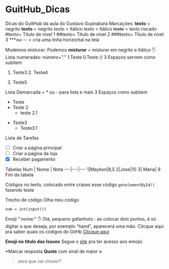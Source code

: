 # GuitHub_Dicas
 Dicas do GuitHub da aula do Gustavo Guanabara
Marcações:
**texto** = negrito
__texto__ = negrito
*texto* = Itálico
_texto_ = Itálico
~~texto~~ = texto riscado
#texto= Título de nível 1
##texto= Título de nível 2
###texto= Título de nível 3
***ou--- = cria uma linha horizontal na tela

Modemos misturar:
Podemos __*misturar*__ = misturar em negrito e Itálico
:hand: 
Lista numeradas: número+"."
1.Teste
0.Teste
// 3 Espaços servem como subitem
   1.   Teste3
       2.   Teste4

999. Teste5

Lista Demarcada = * ou - para lista e mais 3 Espaços como subitem
* Teste
* Teste 2
   * teste 2.1

- Teste3
   - Teste3.1

Lista de Tarefas
- [ ] Criar a página principal
- [ ] Criar a página da loja
- [x] Receber pagamento

Tabelas
Num | Nome | Nota
---|---|---
1|Maykon|8,5
2|José|10
3| Maria| 9
Fim da tabela

Códigos no texto, colocado entre cráses
esse código `getelementById()` fazendo teste 

Trecho de código
Olha meu código
```
num = int(input())
```

Emoji ":nome:" :hand: 
 Olá, pequeno gafanhoto :
 ao colocar dois pontos, é só digitar o que deseja, por exemplo "hand", aparecerá uma mão.
 Clicque aqui pra saber quais os códigos do GitHb [Clicque aqui](https://github.com/ikatyang/emoji-cheat-sheet)

**Emoji no título das Issues** 
Segue o [site](http://emojipedia.org) pra ter acesso aos emojis

*Marcar resposta **Quote** com sinal de maior **>**
> será que vai chover?  
